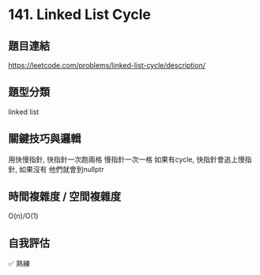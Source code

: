 # 141. Linked List Cycle

## 題目連結
https://leetcode.com/problems/linked-list-cycle/description/
## 題型分類
linked list

## 關鍵技巧與邏輯
用快慢指針, 快指針一次跑兩格 慢指針一次一格
如果有cycle, 快指針會追上慢指針, 如果沒有 他們就會到nullptr

## 時間複雜度 / 空間複雜度
O(n)/O(1)

## 自我評估
✅ 熟練

